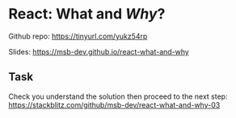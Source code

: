 # React: What and _Why_?

Github repo: https://tinyurl.com/yukz54rp

Slides: https://msb-dev.github.io/react-what-and-why

## Task

Check you understand the solution then proceed to the next step: https://stackblitz.com/github/msb-dev/react-what-and-why-03

